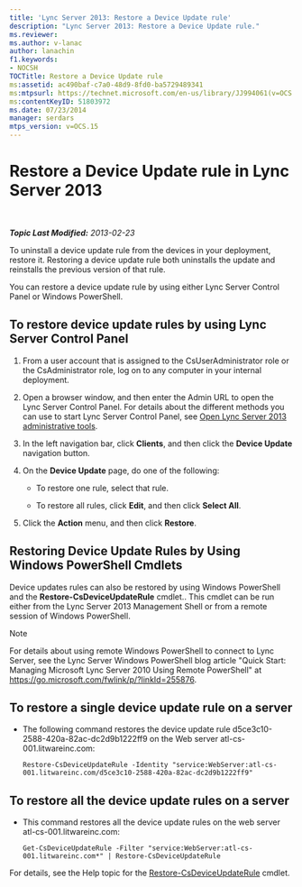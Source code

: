 ```yaml
---
title: 'Lync Server 2013: Restore a Device Update rule'
description: "Lync Server 2013: Restore a Device Update rule."
ms.reviewer: 
ms.author: v-lanac
author: lanachin
f1.keywords:
- NOCSH
TOCTitle: Restore a Device Update rule
ms:assetid: ac490baf-c7a0-48d9-8fd0-ba5729489341
ms:mtpsurl: https://technet.microsoft.com/en-us/library/JJ994061(v=OCS.15)
ms:contentKeyID: 51803972
ms.date: 07/23/2014
manager: serdars
mtps_version: v=OCS.15
---
```


# Restore a Device Update rule in Lync Server 2013

<div data-xmlns="http://www.w3.org/1999/xhtml">

<div class="topic" data-xmlns="http://www.w3.org/1999/xhtml" data-msxsl="urn:schemas-microsoft-com:xslt" data-cs="https://msdn.microsoft.com/">

<div data-asp="https://msdn2.microsoft.com/asp">



</div>

<div id="mainSection">

<div id="mainBody">

<span> </span>

_**Topic Last Modified:** 2013-02-23_

To uninstall a device update rule from the devices in your deployment, restore it. Restoring a device update rule both uninstalls the update and reinstalls the previous version of that rule.

You can restore a device update rule by using either Lync Server Control Panel or Windows PowerShell.

<div>

## To restore device update rules by using Lync Server Control Panel

1.  From a user account that is assigned to the CsUserAdministrator role or the CsAdministrator role, log on to any computer in your internal deployment.

2.  Open a browser window, and then enter the Admin URL to open the Lync Server Control Panel. For details about the different methods you can use to start Lync Server Control Panel, see [Open Lync Server 2013 administrative tools](lync-server-2013-open-lync-server-administrative-tools.md).

3.  In the left navigation bar, click **Clients**, and then click the **Device Update** navigation button.

4.  On the **Device Update** page, do one of the following:
    
      - To restore one rule, select that rule.
    
      - To restore all rules, click **Edit**, and then click **Select All**.

5.  Click the **Action** menu, and then click **Restore**.

</div>

<div>

## Restoring Device Update Rules by Using Windows PowerShell Cmdlets

Device updates rules can also be restored by using Windows PowerShell and the **Restore-CsDeviceUpdateRule** cmdlet.. This cmdlet can be run either from the Lync Server 2013 Management Shell or from a remote session of Windows PowerShell.

<div>


> [!NOTE]  
> For details about using remote Windows PowerShell to connect to Lync Server, see the Lync Server Windows PowerShell blog article "Quick Start: Managing Microsoft Lync Server 2010 Using Remote PowerShell" at <A href="https://go.microsoft.com/fwlink/p/?linkid=255876">https://go.microsoft.com/fwlink/p/?linkId=255876</A>.



</div>

<div>

## To restore a single device update rule on a server

  - The following command restores the device update rule d5ce3c10-2588-420a-82ac-dc2d9b1222ff9 on the Web server atl-cs-001.litwareinc.com:
    
        Restore-CsDeviceUpdateRule -Identity "service:WebServer:atl-cs-001.litwareinc.com/d5ce3c10-2588-420a-82ac-dc2d9b1222ff9"

</div>

<div>

## To restore all the device update rules on a server

  - This command restores all the device update rules on the web server atl-cs-001.litwareinc.com:
    
        Get-CsDeviceUpdateRule -Filter "service:WebServer:atl-cs-001.litwareinc.com*" | Restore-CsDeviceUpdateRule

</div>

For details, see the Help topic for the [Restore-CsDeviceUpdateRule](https://docs.microsoft.com/powershell/module/skype/Restore-CsDeviceUpdateRule) cmdlet.

</div>

</div>

<span> </span>

</div>

</div>

</div>

